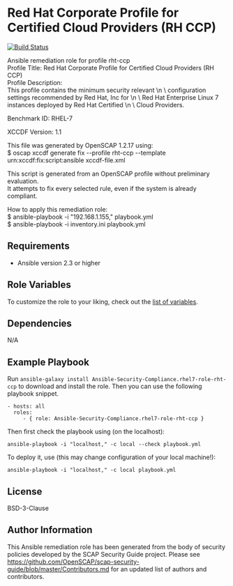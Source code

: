 Red Hat Corporate Profile for Certified Cloud Providers (RH CCP)
=========

[![Build Status](https://travis-ci.org/RedHatOfficial/ansible-rhel7-rht-ccp-role.svg?branch=master)](https://travis-ci.org/RedHatOfficial/ansible-rhel7-rht-ccp-role)

Ansible remediation role for profile rht-ccp  
Profile Title:  Red Hat Corporate Profile for Certified Cloud Providers (RH CCP)  
Profile Description:  
This profile contains the minimum security relevant \n \ configuration settings recommended by Red Hat, Inc for \n \ Red Hat Enterprise Linux 7 instances deployed by Red Hat Certified \n \ Cloud Providers.  
  
Benchmark ID:  RHEL-7  

XCCDF Version:  1.1  
  
This file was generated by OpenSCAP 1.2.17 using:  
	$ oscap xccdf generate fix --profile rht-ccp --template urn:xccdf:fix:script:ansible xccdf-file.xml   
  
This script is generated from an OpenSCAP profile without preliminary evaluation.  
It attempts to fix every selected rule, even if the system is already compliant.  
  
How to apply this remediation role:  
$ ansible-playbook -i "192.168.1.155," playbook.yml  
$ ansible-playbook -i inventory.ini playbook.yml

Requirements
------------

- Ansible version 2.3 or higher

Role Variables
--------------

To customize the role to your liking, check out the [list of variables](vars/main.yml).

Dependencies
------------

N/A

Example Playbook
----------------

Run `ansible-galaxy install Ansible-Security-Compliance.rhel7-role-rht-ccp` to
download and install the role. Then you can use the following playbook snippet.


    - hosts: all
      roles:
         - { role: Ansible-Security-Compliance.rhel7-role-rht-ccp }


Then first check the playbook using (on the localhost):

    ansible-playbook -i "localhost," -c local --check playbook.yml

To deploy it, use (this may change configuration of your local machine!):

    ansible-playbook -i "localhost," -c local playbook.yml


License
-------

BSD-3-Clause

Author Information
------------------

This Ansible remediation role has been generated from the body of security policies developed by the SCAP Security Guide project. Please see https://github.com/OpenSCAP/scap-security-guide/blob/master/Contributors.md for an updated list of authors and contributors.
